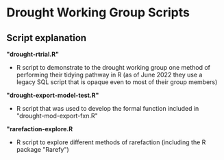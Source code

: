 # Drought Working Group Scripts

## Script explanation

**"drought-rtrial.R"**

-   R script to demonstrate to the drought working group one method of performing their tidying pathway in R (as of June 2022 they use a legacy SQL script that is opaque even to most of their group members)

**"drought-export-model-test.R"**

-   R script that was used to develop the formal function included in "drought-mod-export-fxn.R"

**"rarefaction-explore.R**

-  R script to explore different methods of rarefaction (including the R package "Rarefy")